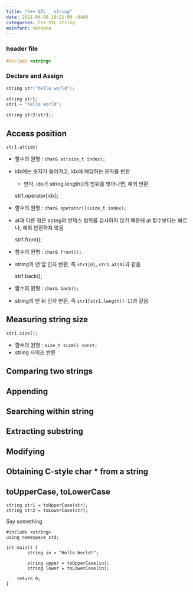 ```yaml
---
title: "C++ STL _ string"
date: 2021-04-08 19:21:00 -0400
categories: C++ STL string
mainfont: Verdana
---
```

### header file
```C++
#include <string>
```

### Declare and Assign
```C++
string str("hello world");

string str1;
str1 = "hello world";

string str2(str1);
```

## Access position

    str1.at(idx)

* 함수의 원형 : `char& at(size_t index);`
* idx에는 숫자가 들어가고, idx에 해당하는 문자를 반환
    * 만약, idx가 string.length()의 범위를 벗어나면, 예외 반환


    str1.operator[idx];

* 함수의 원형 : `char& operator[](size_t index);`
* at과 다른 점은 string의 인덱스 범위를 검사하지 않기 때문에 at 함수보다는 빠르나, 예외 반환하지 않음


    str1.front();

* 함수의 원형 : `char& front();`
* string의 맨 앞 인자 반환, 즉 `str1[0]`, `str1.at(0)`과 같음


    str1.back();

* 함수의 원형 : `char& back();`
* string의 맨 뒤 인자 반환, 즉 `str1[str1.length()-1]`과 같음



## Measuring string size

    str1.size();

* 함수의 원형 : `size_t size() const;`
* string 사이즈 반환

## Comparing two strings


## Appending

## Searching within string

## Extracting substring

## Modifying

## Obtaining C-style char * from a string

## toUpperCase, toLowerCase
    string str1 = toUpperCase(str);
    string str2 = toLowerCase(str);

Say something

    #include <string>
    using namespace std;

    int main() {
            string in = "Hello World!";

            string upper = toUpperCase(in);
            string lower = toLowerCase(in);

        return 0;
    }
